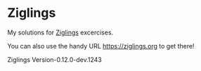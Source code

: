 # Ziglings

My solutions for [Ziglings](https://codeberg.org/ziglings/exercises/) excercises.

You can also use the handy URL https://ziglings.org to get there!

Ziglings Version-0.12.0-dev.1243